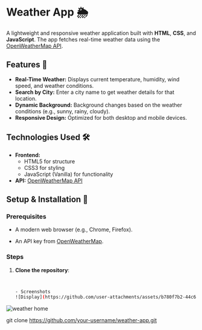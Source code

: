 # Weather App 🌦️

A lightweight and responsive weather application built with **HTML**, **CSS**, and **JavaScript**. The app fetches real-time weather data using the [OpenWeatherMap API](https://openweathermap.org/api).

## Features 🌟

- **Real-Time Weather:** Displays current temperature, humidity, wind speed, and weather conditions.
- **Search by City:** Enter a city name to get weather details for that location.
- **Dynamic Background:** Background changes based on the weather conditions (e.g., sunny, rainy, cloudy).
- **Responsive Design:** Optimized for both desktop and mobile devices.

## Technologies Used 🛠️

- **Frontend:**
  - HTML5 for structure
  - CSS3 for styling
  - JavaScript (Vanilla) for functionality
- **API:** [OpenWeatherMap API](https://openweathermap.org/api)

## Setup & Installation 🚀

### Prerequisites
- A modern web browser (e.g., Chrome, Firefox).

- An API key from [OpenWeatherMap](https://openweathermap.org/api).

### Steps
1. **Clone the repository**:
   ```bash


   - Screenshots
   ![Display](https://github.com/user-attachments/assets/b780f7b2-44c6-4bb9-af1c-e016f09d5f7f)
   

![weather home](https://github.com/user-attachments/assets/04079f4c-94bd-4468-beb7-68cee2a011d2)

   
   git clone https://github.com/your-username/weather-app.git

